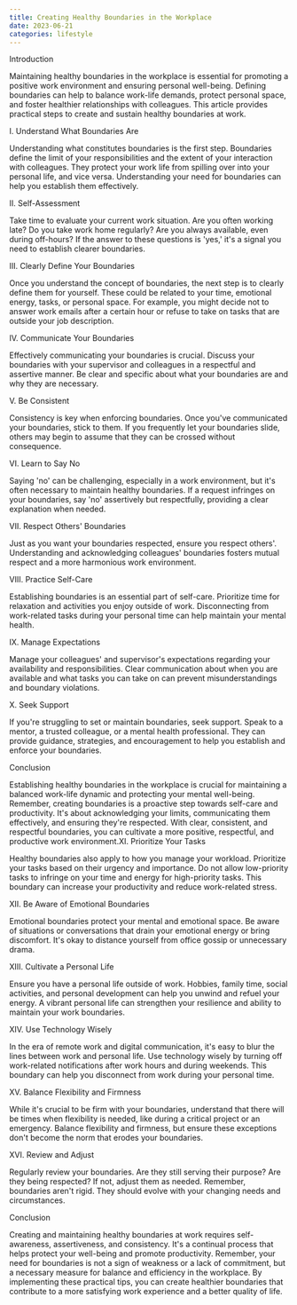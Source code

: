 ```yaml
---
title: Creating Healthy Boundaries in the Workplace
date: 2023-06-21
categories: lifestyle
---
```



Introduction

Maintaining healthy boundaries in the workplace is essential for promoting a positive work environment and ensuring personal well-being. Defining boundaries can help to balance work-life demands, protect personal space, and foster healthier relationships with colleagues. This article provides practical steps to create and sustain healthy boundaries at work.

I. Understand What Boundaries Are

Understanding what constitutes boundaries is the first step. Boundaries define the limit of your responsibilities and the extent of your interaction with colleagues. They protect your work life from spilling over into your personal life, and vice versa. Understanding your need for boundaries can help you establish them effectively.

II. Self-Assessment

Take time to evaluate your current work situation. Are you often working late? Do you take work home regularly? Are you always available, even during off-hours? If the answer to these questions is 'yes,' it's a signal you need to establish clearer boundaries.

III. Clearly Define Your Boundaries

Once you understand the concept of boundaries, the next step is to clearly define them for yourself. These could be related to your time, emotional energy, tasks, or personal space. For example, you might decide not to answer work emails after a certain hour or refuse to take on tasks that are outside your job description.

IV. Communicate Your Boundaries

Effectively communicating your boundaries is crucial. Discuss your boundaries with your supervisor and colleagues in a respectful and assertive manner. Be clear and specific about what your boundaries are and why they are necessary.

V. Be Consistent

Consistency is key when enforcing boundaries. Once you've communicated your boundaries, stick to them. If you frequently let your boundaries slide, others may begin to assume that they can be crossed without consequence.

VI. Learn to Say No

Saying 'no' can be challenging, especially in a work environment, but it's often necessary to maintain healthy boundaries. If a request infringes on your boundaries, say 'no' assertively but respectfully, providing a clear explanation when needed.

VII. Respect Others' Boundaries

Just as you want your boundaries respected, ensure you respect others'. Understanding and acknowledging colleagues' boundaries fosters mutual respect and a more harmonious work environment.

VIII. Practice Self-Care

Establishing boundaries is an essential part of self-care. Prioritize time for relaxation and activities you enjoy outside of work. Disconnecting from work-related tasks during your personal time can help maintain your mental health.

IX. Manage Expectations

Manage your colleagues' and supervisor's expectations regarding your availability and responsibilities. Clear communication about when you are available and what tasks you can take on can prevent misunderstandings and boundary violations.

X. Seek Support

If you're struggling to set or maintain boundaries, seek support. Speak to a mentor, a trusted colleague, or a mental health professional. They can provide guidance, strategies, and encouragement to help you establish and enforce your boundaries.

Conclusion

Establishing healthy boundaries in the workplace is crucial for maintaining a balanced work-life dynamic and protecting your mental well-being. Remember, creating boundaries is a proactive step towards self-care and productivity. It's about acknowledging your limits, communicating them effectively, and ensuring they're respected. With clear, consistent, and respectful boundaries, you can cultivate a more positive, respectful, and productive work environment.XI. Prioritize Your Tasks

Healthy boundaries also apply to how you manage your workload. Prioritize your tasks based on their urgency and importance. Do not allow low-priority tasks to infringe on your time and energy for high-priority tasks. This boundary can increase your productivity and reduce work-related stress.

XII. Be Aware of Emotional Boundaries

Emotional boundaries protect your mental and emotional space. Be aware of situations or conversations that drain your emotional energy or bring discomfort. It's okay to distance yourself from office gossip or unnecessary drama.

XIII. Cultivate a Personal Life

Ensure you have a personal life outside of work. Hobbies, family time, social activities, and personal development can help you unwind and refuel your energy. A vibrant personal life can strengthen your resilience and ability to maintain your work boundaries.

XIV. Use Technology Wisely

In the era of remote work and digital communication, it's easy to blur the lines between work and personal life. Use technology wisely by turning off work-related notifications after work hours and during weekends. This boundary can help you disconnect from work during your personal time.

XV. Balance Flexibility and Firmness

While it's crucial to be firm with your boundaries, understand that there will be times when flexibility is needed, like during a critical project or an emergency. Balance flexibility and firmness, but ensure these exceptions don't become the norm that erodes your boundaries.

XVI. Review and Adjust

Regularly review your boundaries. Are they still serving their purpose? Are they being respected? If not, adjust them as needed. Remember, boundaries aren't rigid. They should evolve with your changing needs and circumstances.

Conclusion

Creating and maintaining healthy boundaries at work requires self-awareness, assertiveness, and consistency. It's a continual process that helps protect your well-being and promote productivity. Remember, your need for boundaries is not a sign of weakness or a lack of commitment, but a necessary measure for balance and efficiency in the workplace. By implementing these practical tips, you can create healthier boundaries that contribute to a more satisfying work experience and a better quality of life.